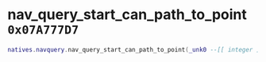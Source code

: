 # nav_query_start_can_path_to_point `0x07A777D7`

```lua
natives.navquery.nav_query_start_can_path_to_point(_unk0 --[[ integer ]], _unk1 --[[ integer ]], _unk2 --[[ integer ]], _unk3 --[[ integer ]], _unk4 --[[ integer ]], _unk5 --[[ integer ]], _unk6 --[[ integer ]], _unk7 --[[ integer ]])
```